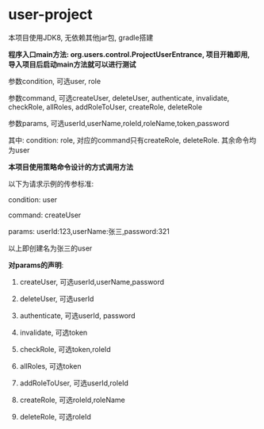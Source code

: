 # user-project

本项目使用JDK8, 无依赖其他jar包, gradle搭建

**程序入口main方法: org.users.control.ProjectUserEntrance, 项目开箱即用, 导入项目后启动main方法就可以进行测试**

参数condition, 可选user, role

参数command, 可选createUser, deleteUser, authenticate, invalidate, checkRole, allRoles,
addRoleToUser, createRole, deleteRole

参数params, 可选userId,userName,roleId,roleName,token,password



其中: condition: role, 对应的command只有createRole, deleteRole. 其余命令均为user



**本项目使用策略命令设计的方式调用方法**

以下为请求示例的传参标准: 

condition: user

command: createUser

params: userId:123,userName:张三,password:321

以上即创建名为张三的user



**对params的声明**: 

1. createUser, 可选userId,userName,password

2. deleteUser, 可选userId

3. authenticate, 可选userId, password

4. invalidate, 可选token

5. checkRole, 可选token,roleId

6. allRoles, 可选token

7. addRoleToUser, 可选userId,roleId

8. createRole, 可选roleId,roleName

9. deleteRole, 可选roleId

   








